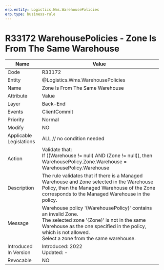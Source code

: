 ```yaml
---
erp.entity: Logistics.Wms.WarehousePolicies
erp.type: business-rule
---
```

# R33172 WarehousePolicies - Zone Is From The Same Warehouse

| Name | Value |
| ---- | ----- |
| Code | R33172 |
| Entity | @Logistics.Wms.WarehousePolicies |
| Name | Zone Is From The Same Warehouse |
| Attribute | Value |
| Layer | Back-End                                        |
| Events | ClientCommit |
| Priority | Normal |
| Modify | NO |
| Applicable Legislations | ALL // no condition needed |
| Action | Validate that: <br/> If ((Warehouse != null) AND (Zone != null)), then  WarehousePolicy.Zone.Warehouse = WarehousePolicy.Warehouse |
| Description | The rule validates that if there is a Managed Warehouse and Zone selected in the Warehouse Policy, then the Managed Warehouse of the Zone corresponds to the Managed Warehouse in the policy. |
| Message | Warehouse policy '{WarehousePolicy}' contains an invalid Zone. <br/> The selected zone '{Zone}' is not in the same Warehouse as the one specified in the policy, which is not allowed. <br/> Select a zone from the same warehouse.|
| Introduced In Version | Introduced: 2022<br>Updated: - |
| Revocable | NO |

